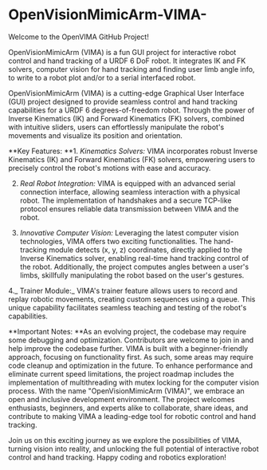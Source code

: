 # OpenVisionMimicArm-VIMA-
Welcome to the OpenVIMA GitHub Project!

OpenVisionMimicArm (VIMA) is a fun GUI project for interactive robot control and hand tracking of a URDF 6 DoF robot. It integrates IK and FK solvers, computer vision for hand tracking and finding user limb angle info, to  write to a robot plot and/or to a serial interfaced robot.

OpenVisionMimicArm (VIMA) is a cutting-edge Graphical User Interface (GUI) project designed to provide seamless control and hand tracking capabilities for a URDF 6 degrees-of-freedom robot. Through the power of Inverse Kinematics (IK) and Forward Kinematics (FK) solvers, combined with intuitive sliders, users can effortlessly manipulate the robot's movements and visualize its position and orientation.

**Key Features:
**1. _Kinematics Solvers:_ VIMA incorporates robust Inverse Kinematics (IK) and Forward Kinematics (FK) solvers, empowering users to precisely control the robot's motions with ease and accuracy.

2. _Real Robot Integration:_ VIMA is equipped with an advanced serial connection interface, allowing seamless interaction with a physical robot. The implementation of handshakes and a secure TCP-like protocol ensures reliable data transmission between VIMA and the robot.

3. _Innovative Computer Vision:_ Leveraging the latest computer vision technologies, VIMA offers two exciting functionalities. The hand-tracking module detects (x, y, z) coordinates, directly applied to the Inverse Kinematics solver, enabling real-time hand tracking control of the robot. Additionally, the project computes angles between a user's limbs, skillfully manipulating the robot based on the user's gestures.

4._ Trainer Module:_ VIMA's trainer feature allows users to record and replay robotic movements, creating custom sequences using a queue. This unique capability facilitates seamless teaching and testing of the robot's capabilities.

**Important Notes:
**As an evolving project, the codebase may require some debugging and optimization. Contributors are welcome to join in and help improve the codebase further.
VIMA is built with a beginner-friendly approach, focusing on functionality first. As such, some areas may require code cleanup and optimization in the future.
To enhance performance and eliminate current speed limitations, the project roadmap includes the implementation of multithreading with mutex locking for the computer vision process.
With the name "OpenVisionMimicArm (VIMA)", we embrace an open and inclusive development environment. The project welcomes enthusiasts, beginners, and experts alike to collaborate, share ideas, and contribute to making VIMA a leading-edge tool for robotic control and hand tracking.

Join us on this exciting journey as we explore the possibilities of VIMA, turning vision into reality, and unlocking the full potential of interactive robot control and hand tracking. Happy coding and robotics exploration!
